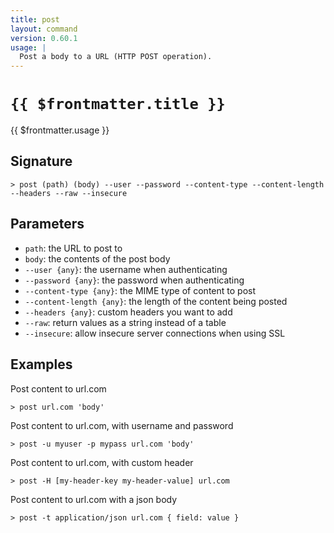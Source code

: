 ```yaml
---
title: post
layout: command
version: 0.60.1
usage: |
  Post a body to a URL (HTTP POST operation).
---
```


# `{{ $frontmatter.title }}`

<div style='white-space: pre-wrap;'>{{ $frontmatter.usage }}</div>

## Signature

`> post (path) (body) --user --password --content-type --content-length --headers --raw --insecure`

## Parameters

- `path`: the URL to post to
- `body`: the contents of the post body
- `--user {any}`: the username when authenticating
- `--password {any}`: the password when authenticating
- `--content-type {any}`: the MIME type of content to post
- `--content-length {any}`: the length of the content being posted
- `--headers {any}`: custom headers you want to add
- `--raw`: return values as a string instead of a table
- `--insecure`: allow insecure server connections when using SSL

## Examples

Post content to url.com

```shell
> post url.com 'body'
```

Post content to url.com, with username and password

```shell
> post -u myuser -p mypass url.com 'body'
```

Post content to url.com, with custom header

```shell
> post -H [my-header-key my-header-value] url.com
```

Post content to url.com with a json body

```shell
> post -t application/json url.com { field: value }
```

